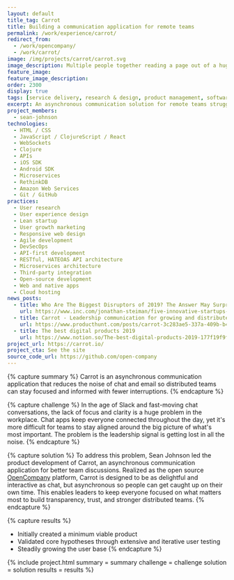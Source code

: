 ```yaml
---
layout: default
title_tag: Carrot
title: Building a communication application for remote teams
permalink: /work/experience/carrot/
redirect_from:
  - /work/opencompany/
  - /work/carrot/
image: /img/projects/carrot/carrot.svg
image_description: Multiple people together reading a page out of a huge newsletter.
feature_image:
feature_image_description:
order: 2300
display: true
tags: [service delivery, research & design, product management, software delivery, apis, sean johnson]
excerpt: An asynchronous communication solution for remote teams struggling to maintain focus on what matters most.
project_members:
  - sean-johnson
technologies:
  - HTML / CSS
  - JavaScript / ClojureScript / React
  - WebSockets
  - Clojure
  - APIs
  - iOS SDK
  - Android SDK
  - Microservices
  - RethinkDB
  - Amazon Web Services
  - Git / GitHub
practices:
  - User research
  - User experience design
  - Lean startup
  - User growth marketing
  - Responsive web design
  - Agile development
  - DevSecOps
  - API-first development
  - RESTful, HATEOAS API architecture
  - Microservices architecture
  - Third-party integration
  - Open-source development
  - Web and native apps
  - Cloud hosting
news_posts:
  - title: Who Are The Biggest Disruptors of 2019? The Answer May Surprise You
    url: https://www.inc.com/jonathan-steiman/five-innovative-startups-to-watch-in-2019.html
  - title: Carrot - Leadership communication for growing and distributed teams
    url: https://www.producthunt.com/posts/carrot-3c283ae5-337a-409b-b48f-72f15dbcc454
  - title: The best digital products 2019
    url: https://www.notion.so/The-best-digital-products-2019-177f19f9f8e448ffa4e605089a071935
project_url: https://carrot.io/
project_cta: See the site
source_code_url: https://github.com/open-company
---
```


{% capture summary %}
Carrot is an asynchronous communication application that reduces the noise of chat and
email so distributed teams can stay focused and informed with fewer interruptions.
{% endcapture %}

{% capture challenge %}
In the age of Slack and fast-moving chat conversations, the lack of focus
and clarity is a huge problem in the workplace. Chat apps keep everyone
connected throughout the day, yet it's more difficult for teams to stay
aligned around the big picture of what's most important. The problem is
the leadership signal is getting lost in all the noise.
{% endcapture %}

{% capture solution %}
To address this problem, Sean Johnson led the product development of Carrot,
an asynchronous communication application for better team discussions.
Realized as the open source [OpenCompany](https://github.com/open-company)
platform, Carrot is designed to be as delightful and interactive as chat, but
asynchronous so people can get caught up on their own time. This enables leaders
to keep everyone focused on what matters most to build transparency, trust, and
stronger distributed teams.
{% endcapture %}

{% capture results %}
- Initially created a minimum viable product
- Validated core hypotheses through extensive and iterative user testing
- Steadily growing the user base
{% endcapture %}

{% include project.html
  summary = summary
  challenge = challenge
  solution = solution
  results = results
%}
